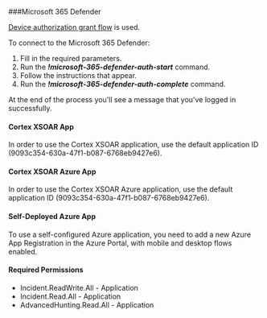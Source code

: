 ###Microsoft 365 Defender

[Device authorization grant flow](https://docs.microsoft.com/en-us/azure/active-directory/develop/v2-oauth2-device-code) is used.

To connect to the Microsoft 365 Defender:
1. Fill in the required parameters.
2. Run the ***!microsoft-365-defender-auth-start*** command. 
3. Follow the instructions that appear.
4. Run the ***!microsoft-365-defender-auth-complete*** command.

At the end of the process you'll see a message that you've logged in successfully.

#### Cortex XSOAR App

In order to use the Cortex XSOAR application, use the default application ID (9093c354-630a-47f1-b087-6768eb9427e6).


#### Cortex XSOAR Azure App

In order to use the Cortex XSOAR Azure application, use the default application ID (9093c354-630a-47f1-b087-6768eb9427e6).

#### Self-Deployed Azure App

To use a self-configured Azure application, you need to add a new Azure App Registration in the Azure Portal, with mobile and desktop flows enabled.

#### Required Permissions
* Incident.ReadWrite.All - Application
* Incident.Read.All	- Application
* AdvancedHunting.Read.All - Application